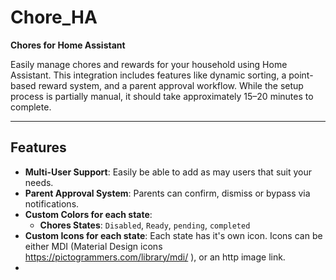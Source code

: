 # Chore_HA  
**Chores for Home Assistant**  

Easily manage chores and rewards for your household using Home Assistant. This integration includes features like dynamic sorting, a point-based reward system, and a parent approval workflow. While the setup process is partially manual, it should take approximately 15–20 minutes to complete.  

---

## Features 
- **Multi-User Support**: Easily be able to add as may users that suit your needs.  
- **Parent Approval System**: Parents can confirm, dismiss or bypass via notifications.  
- **Custom Colors for each state**:
  - **Chores States**: `Disabled`, `Ready`, `pending`, `completed`
- **Custom Icons for each state**: Each state has it's own icon. Icons can be either MDI (Material Design icons https://pictogrammers.com/library/mdi/ ), or an http image link.
- 

